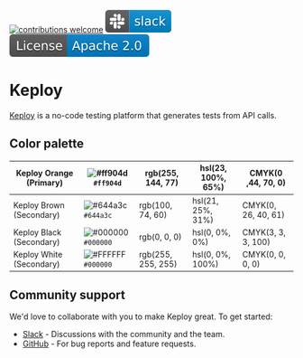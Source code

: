 [![contributions welcome](https://img.shields.io/badge/contributions-welcome-brightgreen?logo=github)](CODE_OF_CONDUCT.md)
[![Slack](.github/slack.svg)](https://join.slack.com/t/keploy/shared_invite/zt-12rfbvc01-o54cOG0X1G6eVJTuI_orSA)
[![License](.github/License-Apache_2.0-blue.svg)](https://opensource.org/licenses/Apache-2.0)

# Keploy
[Keploy](https://keploy.io) is a no-code testing platform that generates tests from API calls.

## Color palette
| Keploy Orange (Primary) |![#ff904d](https://placehold.co/15x15/ff904d/ff904d.png) `#ff904d`| rgb(255, 144, 77) | 	hsl(23, 100%, 65%) | CMYK(0 ,44, 70, 0) |
| --------------- | --------------- | --------------- | --------------- |--------------- |
|Keploy Brown (Secondary) |![#644a3c](https://placehold.co/15x15/644a3c/644a3c.png) `#644a3c`|rgb(100, 74, 60) | 	hsl(21, 25%, 31%)| CMYK(0, 26, 40, 61) |
|Keploy Black (Secondary) |![#000000](https://placehold.co/15x15/000000/000000.png) `#000000`|rgb(0, 0, 0) | 	hsl(0, 0%, 0%)| CMYK(3, 3, 3, 100) |
|Keploy White (Secondary) |![#FFFFFF](https://placehold.co/15x15/FFFFFF/FFFFFF.png) `#000000`|rgb(255, 255, 255) | 	hsl(0, 0%, 100%)| CMYK(0, 0, 0, 0) |

## Community support
We'd love to collaborate with you to make Keploy great. To get started:
* [Slack](https://join.slack.com/t/keploy/shared_invite/zt-12rfbvc01-o54cOG0X1G6eVJTuI_orSA) - Discussions with the community and the team.
* [GitHub](https://github.com/keploy/keploy/issues) - For bug reports and feature requests.


